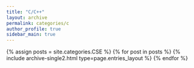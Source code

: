 ```yaml
---
title: "C/C++"
layout: archive
permalink: categories/c
author_profile: true
sidebar_main: true
---
```



{% assign posts = site.categories.CSE %}
{% for post in posts %} {% include archive-single2.html type=page.entries_layout %} {% endfor %}